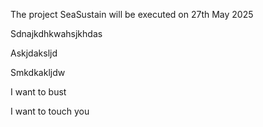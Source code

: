 The project SeaSustain will be executed on 27th May 2025





Sdnajkdhkwahsjkhdas


Askjdaksljd


Smkdkakljdw


I want to bust


I want to touch you
